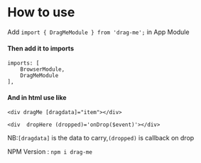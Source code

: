 # How to use

Add `import { DragMeModule } from 'drag-me';` in App  Module

#### Then add it to imports
    imports: [
        BrowserModule,
        DragMeModule
    ],

#### And in html use like
    <div dragMe [dragdata]="item"></div>

    <div  dropHere (dropped)='onDrop($event)'></div>

NB:`[dragdata]` is the data to carry,`(dropped)` is callback on drop


NPM Version : `npm i drag-me `
